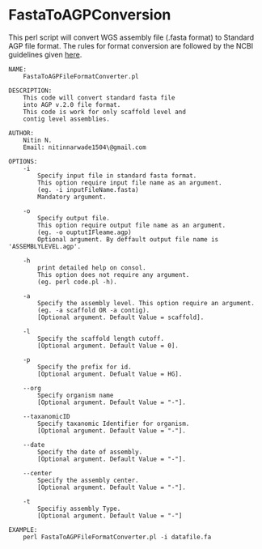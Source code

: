 # FastaToAGPConversion


This perl script will convert WGS assembly file (.fasta format) to Standard AGP file format. The rules for format conversion are followed by the NCBI guidelines given <a href="https://www.ncbi.nlm.nih.gov/projects/genome/assembly/agp/AGP_Specification_1_1.pdf">here</a>.

	NAME:
		FastaToAGPFileFormatConverter.pl

	DESCRIPTION:
		This code will convert standard fasta file
		into AGP v.2.0 file format.
		This code is work for only scaffold level and
		contig level assemblies.
		 
	AUTHOR:
		Nitin N.
		Email: nitinnarwade1504\@gmail.com
	
	OPTIONS:
		-i
			Specify input file in standard fasta format.
			This option require input file name as an argument.
			(eg. -i inputFileName.fasta)
			Mandatory argument.
		
		-o
			Specify output file. 
			This option require output file name as an argument.
			(eg. -o ouptutIFleame.agp)
			Optional argument. By deffault output file name is 'ASSEMBLYLEVEL.agp'.
			
		-h
			print detailed help on consol.
			This option does not require any argument.
			(eg. perl code.pl -h).
			
		-a
			Specify the assembly level. This option require an argument.
			(eg. -a scaffold OR -a contig).
			[Optional argument. Default Value = scaffold].
			
		-l
			Specify the scaffold length cutoff.
			[Optional argument. Default Value = 0].
			
		-p
			Specify the prefix for id.
			[Optional argument. Defualt Value = HG].
			
		--org
			Specify organism name
			[Optional argument. Default Value = "-"].
		
		--taxanomicID
			Specify taxanomic Identifier for organism.
			[Optional argument. Default Value = "-"].
			
		--date
			Specify the date of assembly.
			[Optional argument. Default Value = "-"].
			
		--center
			Specify the assembly center.
			[Optional argument. Default Value = "-"].
		
		-t
			Specifiy assembly Type.
			[Optional argument. Default Value = "-"]
		
	EXAMPLE:
		perl FastaToAGPFileFormatConverter.pl -i datafile.fa

